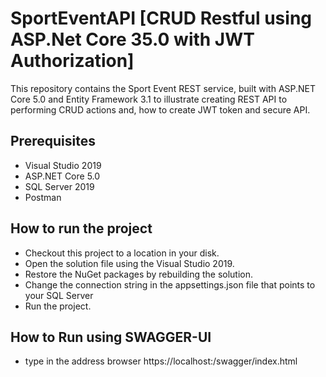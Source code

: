 # SportEventAPI [CRUD Restful using ASP.Net Core 35.0 with JWT Authorization]
This repository contains the Sport Event REST service, built with ASP.NET Core 5.0 and Entity Framework 3.1 to illustrate creating REST API to performing CRUD actions and, how to create JWT token and secure API.

## Prerequisites

* Visual Studio 2019
* ASP.NET Core 5.0
* SQL Server 2019
* Postman

## How to run the project

* Checkout this project to a location in your disk.
* Open the solution file using the Visual Studio 2019.
* Restore the NuGet packages by rebuilding the solution.
* Change the connection string in the appsettings.json file that points to your SQL Server
* Run the project.

## How to Run using SWAGGER-UI

* type in the address browser https://localhost:<port>/swagger/index.html
 
